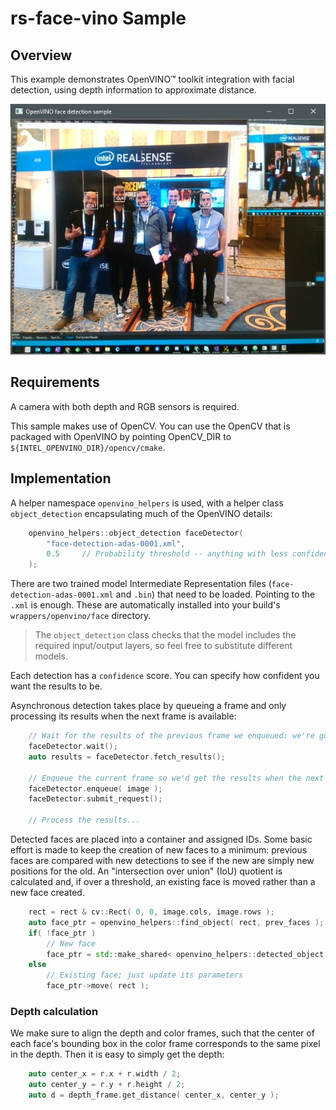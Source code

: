 # rs-face-vino Sample

## Overview
This example demonstrates OpenVINO™ toolkit integration with facial detection, using
depth information to approximate distance.

<p align="center"><img src="rs-face-vino.jpg" alt="screenshot"/></p>


## Requirements

A camera with both depth and RGB sensors is required.

This sample makes use of OpenCV. You can use the OpenCV that is packaged
with OpenVINO by pointing OpenCV_DIR to `${INTEL_OPENVINO_DIR}/opencv/cmake`.


## Implementation

A helper namespace `openvino_helpers` is used, with a helper class
`object_detection` encapsulating much of the OpenVINO details:

```cpp
    openvino_helpers::object_detection faceDetector(
        "face-detection-adas-0001.xml",
        0.5     // Probability threshold -- anything with less confidence will be thrown out
    );
```

There are two trained model Intermediate Representation files
(`face-detection-adas-0001.xml` and `.bin`) that need to be loaded. Pointing to
the `.xml` is enough. These are automatically installed into your build's
`wrappers/openvino/face` directory.

> The `object_detection` class checks that the model includes the required
> input/output layers, so feel free to substitute different models.

Each detection has a `confidence` score. You can specify how confident you
want the results to be.

Asynchronous detection takes place by queueing a frame and only processing its
results when the next frame is available:

```cpp
    // Wait for the results of the previous frame we enqueued: we're going to process these
    faceDetector.wait();
    auto results = faceDetector.fetch_results();

    // Enqueue the current frame so we'd get the results when the next frame comes along!
    faceDetector.enqueue( image );
    faceDetector.submit_request();

    // Process the results...
```

Detected faces are placed into a container and assigned IDs. Some basic effort
is made to keep the creation of new faces to a minimum: previous faces are
compared with new detections to see if the new are simply new positions for the
old. An "intersection over union" (IoU) quotient is calculated and, if over a
threshold, an existing face is moved rather than a new face created.

```cpp
    rect = rect & cv::Rect( 0, 0, image.cols, image.rows );
    auto face_ptr = openvino_helpers::find_object( rect, prev_faces );
    if( !face_ptr )
        // New face
        face_ptr = std::make_shared< openvino_helpers::detected_object >( id++, rect );
    else
        // Existing face; just update its parameters
        face_ptr->move( rect );
```

### Depth calculation

We make sure to align the depth and color frames, such that the center of each
face's bounding box in the color frame corresponds to the same pixel in the
depth. Then it is easy to simply get the depth:

```cpp
    auto center_x = r.x + r.width / 2;
    auto center_y = r.y + r.height / 2;
    auto d = depth_frame.get_distance( center_x, center_y );
```
